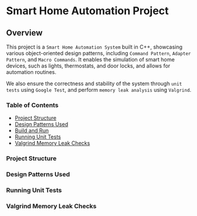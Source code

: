 # Smart Home Automation Project

## Overview

This project is a `Smart Home Automation System` built in C++, showcasing various object-oriented design patterns, including `Command Pattern`, `Adapter Pattern`, and `Macro Commands`. It enables the simulation of smart home devices, such as lights, thermostats, and door locks, and allows for automation routines.

We also ensure the correctness and stability of the system through `unit tests` using `Google Test`, and perform `memory leak analysis` using `Valgrind`.

### Table of Contents
- [Project Structure](#project-structure)
- [Design Patterns Used](#design-patterns-used)
- [Build and Run](#build-and-run)
- [Running Unit Tests](#running-unit-tests)
- [Valgrind Memory Leak Checks](#valgrind-memory-leak-checks)

### Project Structure

### Design Patterns Used

### Running Unit Tests

### Valgrind Memory Leak Checks

